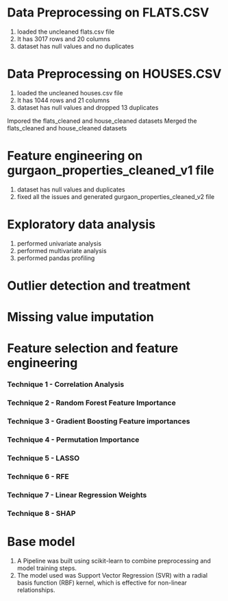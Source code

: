 # Data Preprocessing on FLATS.CSV
1. loaded the uncleaned flats.csv file
2. It has 3017 rows and 20 columns
3. dataset has null values and no duplicates


# Data Preprocessing on HOUSES.CSV
1. loaded the uncleaned houses.csv file
2. It has 1044 rows and 21 columns
3. dataset has null values and dropped 13 duplicates

Impored the flats_cleaned and house_cleaned datasets
Merged the flats_cleaned and house_cleaned datasets

# Feature engineering on gurgaon_properties_cleaned_v1 file
1. dataset has null values and duplicates
2. fixed all the issues and generated gurgaon_properties_cleaned_v2 file

# Exploratory data analysis 
1. performed univariate analysis
2. performed multivariate analysis
3. performed pandas profiling

# Outlier detection and treatment

# Missing value imputation

# Feature selection and feature engineering
### Technique 1 - Correlation Analysis
### Technique 2 - Random Forest Feature Importance
### Technique 3 - Gradient Boosting Feature importances
### Technique 4 - Permutation Importance
### Technique 5 - LASSO
### Technique 6 - RFE
### Technique 7 - Linear Regression Weights
### Technique 8 - SHAP

# Base model
1. A Pipeline was built using scikit-learn to combine preprocessing and model training steps.
2. The model used was Support Vector Regression (SVR) with a radial basis function (RBF) kernel, which is effective for non-linear relationships.

